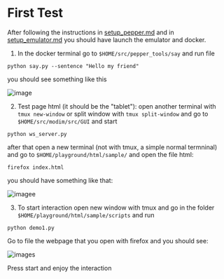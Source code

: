 # First Test

After following the instructions in [setup_pepper.md](./setup_pepper.md) and in [setup_emulator.md](./setup_emulator.md) you should have launch the emulator and docker.

1. In the docker terminal go to `$HOME/src/pepper_tools/say` and run file

```
python say.py --sentence "Hello my friend"
```

you should see something like this

![image](https://drive.google.com/uc?export=view&id=1zOtaQcvf112yJ6EEE9LtbJPWFxKGdJ50)


2. Test page html (it should be the "tablet"): open another terminal with `tmux new-window` or split window with `tmux split-window` and go to `$HOME/src/modim/src/GUI` and start

```
python ws_server.py
```

after that open a new terminal (not with tmux, a simple normal termninal) and go to `$HOME/playground/html/sample/` and open the file html:

```
firefox index.html
```

you should have something like that:

![imagee](https://drive.google.com/uc?export=view&id=1gfw6Kq_TvrGdVFHaXgWcsgrP8C-VOux0)

3. To start interaction open new window with tmux and go in the folder `$HOME/playground/html/sample/scripts` and run

```
python demo1.py
```

Go to file the webpage that you open with firefox and you should see:

![images](https://drive.google.com/uc?export=view&id=1HSPYnrBSKrE3zofh7VseBnaSdFRpjCtA)

Press start and enjoy the interaction
